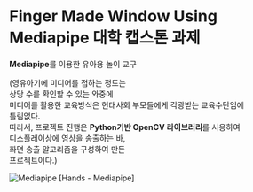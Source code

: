 # Finger Made Window Using Mediapipe 대학 캡스톤 과제

**Mediapipe**를 이용한 유아용 놀이 교구

(영유아기에 미디어를 접하는 정도는<br/> 상당 수를 확인할 수 있는 와중에<br/> 미디어를 활용한 교육방식은 현대사회 부모들에게 각광받는 교육수단임에<br/> 틀림없다.<br/>
따라서, 프로젝트 진행은 **Python기반 OpenCV 라이브러리**를 사용하여<br/> 디스플레이상에 영상을 송출하는 바,<br/> 화면 송출 알고리즘을 구성하여 만든<br/> 프로젝트이다.)

![Mediapipe](https://google.github.io/mediapipe/images/mobile/hand_landmarks.png)
[Hands - Mediapipe]
